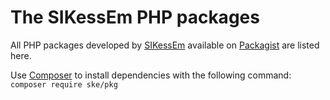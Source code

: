 # The SIKessEm PHP packages
All PHP packages developed by [SIKessEm](https://dev.sikessem.com/) available on [Packagist](https://packagist.org/packages/ske/) are listed here.

Use [Composer](https://getcomposer.org/) to install dependencies with the following command: `composer require ske/pkg`
